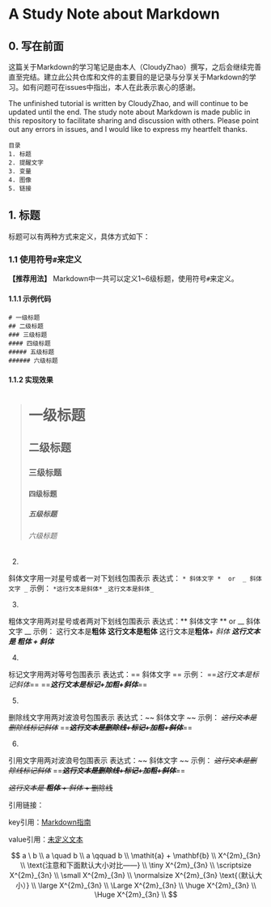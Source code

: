 # A Study Note about Markdown

## 0. 写在前面

这篇关于Markdown的学习笔记是由本人（CloudyZhao）撰写，之后会继续完善直至完结。建立此公共仓库和文件的主要目的是记录与分享关于Markdown的学习。如有问题可在issues中指出，本人在此表示衷心的感谢。

The unfinished tutorial is written by CloudyZhao, and will continue to be updated until the end. The study note about Markdown is made public in this repository to facilitate sharing and discussion with others. Please point out any errors in issues, and I would like to express my heartfelt thanks.

```
目录
1. 标题
2. 提醒文字
3. 变量
4. 图像
5. 链接
```

## 1. 标题
标题可以有两种方式来定义，具体方式如下：

### 1.1 使用符号```#```来定义


**【推荐用法】** Markdown中一共可以定义1~6级标题，使用符号```#```来定义。

#### 1.1.1 示例代码

```
# 一级标题
## 二级标题
### 三级标题
#### 四级标题
##### 五级标题
###### 六级标题
```

#### 1.1.2 实现效果

> # 一级标题
> ## 二级标题
> ### 三级标题
> #### 四级标题
> ##### 五级标题
> ###### 六级标题


2.
斜体文字用一对星号或者一对下划线包围表示
表达式：
`* 斜体文字 *  or  _ 斜体文字 _`
示例：
`*这行文本是斜体*`
`_这行文本是斜体_`

3.
粗体文字用两对星号或者两对下划线包围表示
表达式：** 斜体文字 **  or  __ 斜体文字 __
示例：
这行文本是**粗体**
__这行文本是粗体__
这行文本是**粗体**+ *斜体*
***这行文本是 粗体 + 斜体***

4.
标记文字用两对等号包围表示
表达式：== 斜体文字 ==
示例：
==*这行文本是标记斜体*==
==***这行文本是标记+加粗+斜体***==

5.
删除线文字用两对波浪号包围表示
表达式：~~ 斜体文字 ~~
示例：
~~*这行文本是删除线标记斜体*~~
==~~***这行文本是删除线+标记+加粗+斜体***~~==

6.
引用文字用两对波浪号包围表示
表达式：~~ 斜体文字 ~~
示例：
~~*这行文本是删除线标记斜体*~~
==~~***这行文本是删除线+标记+加粗+斜体***~~==


~~_这行文本是 **粗体** + 斜体_ + 删除线~~

[Markdown指南]: https://markdown.budshome.com

引用链接：

key引用：[Markdown指南]

value引用：[未定义文本][Markdown指南]

$$
a \ b \\
a \quad b \\
a \qquad b \\
\mathit{a} + \mathbf{b} \\
X^{2m}_{3n} \\
\text{注意和下面默认大小对比——} \\
\tiny X^{2m}_{3n} \\
\scriptsize X^{2m}_{3n} \\
\small X^{2m}_{3n} \\
\normalsize X^{2m}_{3n} \text{（默认大小）} \\
\large X^{2m}_{3n}  \\
\Large X^{2m}_{3n}  \\
\huge X^{2m}_{3n}  \\
\Huge X^{2m}_{3n}  \\
$$
